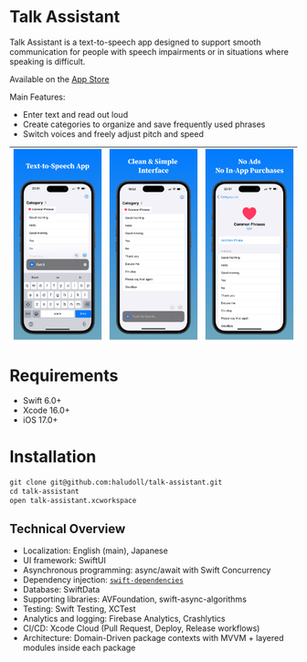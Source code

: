 # Talk Assistant

Talk Assistant is a text-to-speech app designed to support smooth communication for people with speech impairments or in situations where speaking is difficult.

Available on the [App Store](https://apps.apple.com/us/app/talk-assistant/id6736892711)

Main Features:
- Enter text and read out loud
- Create categories to organize and save frequently used phrases
- Switch voices and freely adjust pitch and speed

|![screenshots](app-store-screenshots/English/01.png)|![screenshots](app-store-screenshots/English/02.png)|![screenshots](app-store-screenshots/English/03.png)|
|---|---|---|

# Requirements
- Swift 6.0+
- Xcode 16.0+
- iOS 17.0+

# Installation
```
git clone git@github.com:haludoll/talk-assistant.git
cd talk-assistant
open talk-assistant.xcworkspace
```

## Technical Overview
- Localization: English (main), Japanese
- UI framework: SwiftUI
- Asynchronous programming: async/await with Swift Concurrency
- Dependency injection: [`swift-dependencies`](https://github.com/pointfreeco/swift-dependencies)
- Database: SwiftData
- Supporting libraries: AVFoundation, swift-async-algorithms
- Testing: Swift Testing, XCTest
- Analytics and logging: Firebase Analytics, Crashlytics
- CI/CD: Xcode Cloud (Pull Request, Deploy, Release workflows)
- Architecture: Domain-Driven package contexts with MVVM + layered modules inside each package
